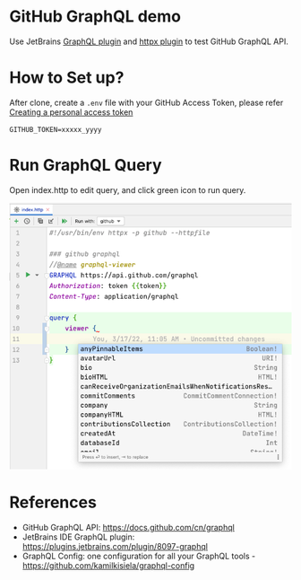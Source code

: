 GitHub GraphQL demo
=====================

Use JetBrains [GraphQL plugin](https://plugins.jetbrains.com/plugin/8097-graphql) and [httpx plugin](https://plugins.jetbrains.com/plugin/18807-httpx-requests) to test GitHub
GraphQL API.

# How to Set up?

After clone, create a `.env` file with your GitHub Access Token, please
refer [Creating a personal access token](https://docs.github.com/en/authentication/keeping-your-account-and-data-secure/creating-a-personal-access-token)

```
GITHUB_TOKEN=xxxxx_yyyy
```

# Run GraphQL Query

Open index.http to edit query, and click green icon to run query.

![editing](./docs/editing.png)

# References

* GitHub GraphQL API: https://docs.github.com/cn/graphql
* JetBrains IDE GraphQL plugin: https://plugins.jetbrains.com/plugin/8097-graphql
* GraphQL Config: one configuration for all your GraphQL tools - https://github.com/kamilkisiela/graphql-config